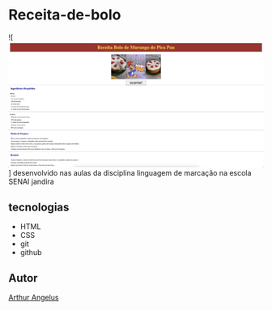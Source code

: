 # Receita-de-bolo
![![alt text](image.png)]
desenvolvido nas aulas da disciplina linguagem de marcação na escola SENAI jandira

## tecnologias
* HTML
* CSS
* git
* github

## Autor
[Arthur Angelus](https://github.com/Arthur-Angelus)
